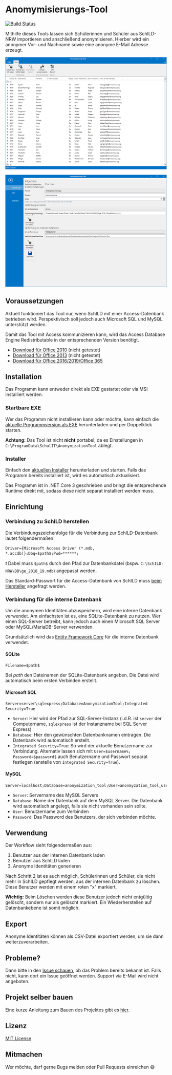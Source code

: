 # Anomymisierungs-Tool

[![Build Status](https://dev.azure.com/schulit/AnonymizationTool/_apis/build/status/SchulIT.anonymization-tool?branchName=master)](https://dev.azure.com/schulit/AnonymizationTool/_build/latest?definitionId=4&branchName=master)

Mithilfe dieses Tools lassen sich Schülerinnen und Schüler aus SchILD-NRW importieren und anschließend anonymisieren. Hierber wird ein anonymer Vor- und Nachname sowie eine anonyme E-Mail Adresse erzeugt. 

![](screenshots/overview.png)

![](screenshots/settings.png)

## Voraussetzungen

Aktuell funktioniert das Tool nur, wenn SchILD mit einer Access-Datenbank betrieben wird. Perspektivisch soll jedoch auch Microsoft SQL und MySQL unterstützt werden.

Damit das Tool mit Access kommunizieren kann, wird das Access Database Engine Redistributable in der entsprechenden Version benötigt.

* [Download für Office 2010](https://www.microsoft.com/de-DE/download/details.aspx?id=13255) (nicht getestet)
* [Download für Office 2013](https://www.microsoft.com/en-us/download/details.aspx?id=39358) (nicht getestet)
* [Download für Office 2016/2019/Office 365](https://www.microsoft.com/en-us/download/details.aspx?id=54920)

## Installation

Das Programm kann entweder direkt als EXE gestartet oder via MSI installiert werden. 

### Startbare EXE

Wer das Programm nicht installieren kann oder möchte, kann einfach die [aktuelle Programmversion als EXE](https://github.com/SchulIT/anonymization-tool/releases) herunterladen und per Doppelklick starten. 

**Achtung:** Das Tool ist nicht **nicht** portabel, da es Einstellungen in `C:\ProgramData\SchulIT\AnonymizationTool` ablegt.

### Installer

Einfach den [aktuellen Installer](https://github.com/SchulIT/anonymization-tool/releases) herunterladen und starten. Falls das Programm bereits installiert ist, wird es automatisch aktualisiert.

Das Programm ist in .NET Core 3 geschrieben und bringt die entsprechende Runtime direkt mit, sodass diese nicht separat installiert werden muss.

## Einrichtung

### Verbindung zu SchILD herstellen

Die Verbindungszeichenfolge für die Verbindung zur SchILD-Datenbank lautet folgendermaßen:

```
Driver={Microsoft Access Driver (*.mdb, *.accdb)};Dbq=$path$;Pwd=******;
```

❗ Dabei muss `$path$` durch den Pfad zur Datenbankdatei (bspw. `C:\SchILD-NRW\DB\ge_2018_19.mdb`) angepasst werden.

Das Standard-Passwort für die Access-Datenbank von SchILD muss [beim Hersteller](https://www.svws.nrw.de/) angefragt werden.

### Verbindung für die interne Datenbank

Um die anonymen Identitäten abzuspeichern, wird eine interne Datenbank verwendet. Am einfachsten ist es, eine SQLite-Datenbank zu nutzen. Wer einen SQL-Server betreibt, kann jedoch auch einen Microsoft SQL Server oder MySQL/MariaDB-Server verwenden.

Grundsätzlich wird das [Entity Framework Core](https://docs.microsoft.com/de-de/ef/core/) für die interne Datenbank verwendet. 

#### SQLite

```
Filename=$path$
```

Bei $path$ den Dateinamen der SQLite-Datenbank angeben. Die Datei wird automatisch beim ersten Verbinden erstellt.

#### Microsoft SQL

```
Server=server\sqlexpress;Database=AnonymizationTool;Integrated Security=True
```

* `Server`: Hier wird der Pfad zur SQL-Server-Instanz (i.d.R. ist `server` der Computername, `sqlexpress` ist der Instanzname bei SQL Server Express)
* `Database`: Hier den gewünschten Datenbanknamen eintragen. Die Datenbank wird automatisch erstellt.
* `Integrated Security=True`: So wird der aktuelle Benutzername zur Verbindung. Alternativ lassen sich mit `User=$username%; Password=$password$` auch Benutzername und Passwort separat festlegen (anstelle von `Integrated Security=True`).

#### MySQL

```
Server=localhost;Database=anonymization_tool;User=anonmyzation_tool_user;Password=your_secret_password;
```

* `Server`: Servername des MySQL Servers
* `Database`: Name der Datenbank auf dem MySQL Server. Die Datenbank wird automatisch angelegt, falls sie nicht vorhanden sein sollte.
* `User`: Benutzername zum Verbinden
* `Password`: Das Password des Benutzers, der sich verbinden möchte.

## Verwendung

Der Workflow sieht folgendermaßen aus:

1. Benutzer aus der internen Datenbank laden
2. Benutzer aus SchILD laden
3. Anonyme Identitäten generieren

Nach Schritt 2 ist es auch möglich, Schülerinnen und Schüler, die nicht mehr in SchILD gepflegt werden, aus der internen Datenbank zu löschen. Diese Benutzer werden mit einem roten "x" markiert. 

**Wichtig:** Beim Löschen werden diese Benutzer jedoch nicht entgültig gelöscht, sondern nur als gelöscht markiert. Ein Wiederherstellen auf Datenbankebene ist somit möglich.

## Export

Anonyme Identitäten können als CSV-Datei exportiert werden, um sie dann weiterzuverarbeiten. 

## Probleme?

Dann bitte in den [Issue schauen](https://github.com/SchulIT/anonymization-tool/issues), ob das Problem bereits bekannt ist. Falls nicht, kann dort ein Issue geöffnet werden. Support via E-Mail wird nicht angeboten.

## Projekt selber bauen

Eine kurze Anleitung zum Bauen des Projektes gibt es [hier](BUILD.md).

## Lizenz

[MIT License](LICENSE.md)

## Mitmachen

Wer möchte, darf gerne Bugs melden oder Pull Requests einreichen :smile: